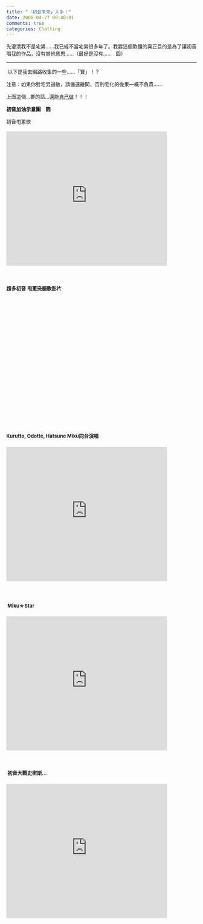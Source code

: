 ```yaml
---
title: "「初音未來」入手！"
date: 2008-04-27 00:40:01
comments: true
categories: Chatting
---
```

<p><font size="2"><span>先澄清我不是宅男......我已經不當宅男很多年了。我要這個軟體的真正目的是為了讓初音唱我的作品，沒有其他意思......（最好是沒有......   囧）</span></font></p><font size="2"><hr /></font><p><font size="2"> 以下是我去網路收集的一些......「寶」！？</font></p><p><font size="2">注意：如果你對宅男過敏，請儘速離開，否則宅化的後果一概不負責......</font></p><p><a title="miku4.jpg" href="http://yi-fan.no-ip.org/wordpress/wp-content/uploads/2007/11/miku4.jpg" rel="lightbox"><font size="2"></font></a></p><p><span style="FONT-SIZE: 1.2em"><font size="2">上面這個…要的話…還能</font><a class="external" href="http://cafetera.blog114.fc2.com/blog-entry-24.html"><font size="2">自己做</font></a><font size="2">！！！</font></span></p><span style="FONT-SIZE: 1.2em"></span><p><span style="FONT-SIZE: 1.2em"><a title="1011114d87661c286760fdb90620e33cb72.jpg" href="http://yi-fan.no-ip.org/wordpress/wp-content/uploads/2007/11/1011114d87661c286760fdb90620e33cb72.jpg" rel="lightbox"><font size="2"></font></a></span><span style="FONT-SIZE: 1.2em; COLOR: #ffffff"><span style="COLOR: #000000"><strong></strong></span></span></p><p><span style="FONT-SIZE: 1.2em; COLOR: #ffffff"><span style="COLOR: #000000"><strong><font size="2">初音加油示意圖　囧</font></strong></span></span></p><p><font size="2"></font></p><p><font size="2">初音甩蔥歌</font></p><p><span style="FONT-SIZE: 1.2em"><strong><font size="2"></font></strong></span></p><span style="FONT-SIZE: 1.2em"><strong><p><font size="2"><embed src="http://www.youtube.com/v/kbbA9BhCTko&hl=en" width="425" height="355" type="application/x-shockwave-flash" wmode="transparent"></embed></embed /></embed /></embed /></embed /></embed /></embed /></embed /></embed /></embed /></embed /></font></p><p><font size="2"> </font></p><p></embed /><font size="2">超多初音 甩蔥<del>洗腦</del>歌影片</font></p><p><font size="2"><object id="vlog2900041" codebase="http://download.macromedia.com/pub/shockwave/cabs/flash/swflash.cab#version=7,0,19,0" height="338" width="450" classid="clsid:D27CDB6E-AE6D-11cf-96B8-444553540000"><param value="11906" name="_cx" /><param value="8943" name="_cy" /><param name="FlashVars" /><param value="http://myvlog.im.tv/?id=2900041&mid=481170&album=0" name="Movie" /><param value="http://myvlog.im.tv/?id=2900041&mid=481170&album=0" name="Src" /><param value="Window" name="WMode" /><param value="0" name="Play" /><param value="-1" name="Loop" /><param value="High" name="Quality" /><param value="LT" name="SAlign" /><param value="0" name="Menu" /><param name="Base" /><param value="always" name="AllowScriptAccess" /><param value="ShowAll" name="Scale" /><param value="0" name="DeviceFont" /><param value="0" name="EmbedMovie" /><param name="BGColor" /><param name="SWRemote" /><param name="MovieData" /><param value="1" name="SeamlessTabbing" /><param value="0" name="Profile" /><param name="ProfileAddress" /><param value="0" name="ProfilePort" /><param value="all" name="AllowNetworking" /><param value="false" name="AllowFullScreen" /></object></font></p><p><font size="2"></font></p><p><font size="2">Kurutto, Odotte, Hatsune Miku同台演唱</font></p><span style="FONT-SIZE: 1.2em"><strong><p><font size="2"><embed src="http://www.youtube.com/v/qDyUqvp7Uak&hl=en" width="425" height="355" type="application/x-shockwave-flash" wmode="transparent"></embed></embed /></embed /></embed /></embed /></embed /></embed /></embed /></embed /></embed /></embed /></font></p><p><font size="2"> </font></p></embed /><p><font size="2"> Miku☆Star</font></p><font size="2"><p><embed src="http://www.youtube.com/v/0rJO0V4qArQ&hl=en" width="425" height="355" type="application/x-shockwave-flash" wmode="transparent"></embed></embed /></p><p> </p></font></embed /><p><font size="2"> 初音大戰史密斯...</font></p></strong></span></strong></span><embed src="http://www.youtube.com/v/cjCFH4TTJRA&hl=en" width="425" height="355" type="application/x-shockwave-flash" wmode="transparent"></embed></embed /></embed /> 
